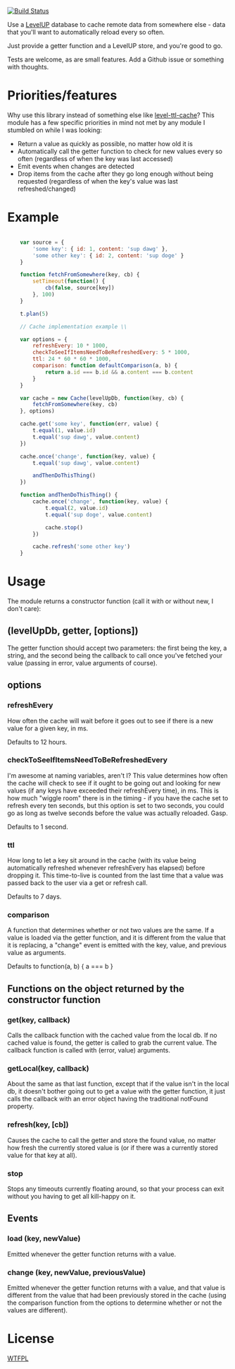 [![Build Status](https://travis-ci.org/TehShrike/levelup-cache.svg)](https://travis-ci.org/TehShrike/levelup-cache)

Use a [LevelUP](https://github.com/rvagg/node-levelup) database to cache remote data from somewhere else - data that you'll want to automatically reload every so often.

Just provide a getter function and a LevelUP store, and you're good to go.

Tests are welcome, as are small features.  Add a Github issue or something with thoughts.

# Priorities/features

Why use this library instead of something else like [level-ttl-cache](https://github.com/rvagg/level-ttl-cache)?  This module has a few specific priorities in mind not met by any module I stumbled on while I was looking:

- Return a value as quickly as possible, no matter how old it is
- Automatically call the getter function to check for new values every so often (regardless of when the key was last accessed)
- Emit events when changes are detected
- Drop items from the cache after they go long enough without being requested (regardless of when the key's value was last refreshed/changed)

# Example

```js

	var source = {
		'some key': { id: 1, content: 'sup dawg' },
		'some other key': { id: 2, content: 'sup doge' }
	}

	function fetchFromSomewhere(key, cb) {
		setTimeout(function() {
			cb(false, source[key])
		}, 100)
	}

	t.plan(5)

	// Cache implementation example \\

	var options = {
		refreshEvery: 10 * 1000,
		checkToSeeIfItemsNeedToBeRefreshedEvery: 5 * 1000,
		ttl: 24 * 60 * 60 * 1000,
		comparison: function defaultComparison(a, b) {
			return a.id === b.id && a.content === b.content
		}
	}

	var cache = new Cache(levelUpDb, function(key, cb) {
		fetchFromSomewhere(key, cb)
	}, options)

	cache.get('some key', function(err, value) {
		t.equal(1, value.id)
		t.equal('sup dawg', value.content)
	})

	cache.once('change', function(key, value) {
		t.equal('sup dawg', value.content)

		andThenDoThisThing()
	})

	function andThenDoThisThing() {
		cache.once('change', function(key, value) {
			t.equal(2, value.id)
			t.equal('sup doge', value.content)

			cache.stop()
		})

		cache.refresh('some other key')
	}

```

# Usage

The module returns a constructor function (call it with or without new, I don't care):

## (levelUpDb, getter, [options])

The getter function should accept two parameters: the first being the key, a string, and the second being the callback to call once you've fetched your value (passing in error, value arguments of course).

## options

### refreshEvery

How often the cache will wait before it goes out to see if there is a new value for a given key, in ms.

Defaults to 12 hours.

### checkToSeeIfItemsNeedToBeRefreshedEvery

I'm awesome at naming variables, aren't I?  This value determines how often the cache will check to see if it ought to be going out and looking for new values (if any keys have exceeded their refreshEvery time), in ms.  This is how much "wiggle room" there is in the timing - if you have the cache set to refresh every ten seconds, but this option is set to two seconds, you could go as long as twelve seconds before the value was actually reloaded.  Gasp.

Defaults to 1 second.

### ttl

How long to let a key sit around in the cache (with its value being automatically refreshed whenever refreshEvery has elapsed) before dropping it.  This time-to-live is counted from the last time that a value was passed back to the user via a get or refresh call.

Defaults to 7 days.

### comparison

A function that determines whether or not two values are the same.  If a value is loaded via the getter function, and it is different from the value that it is replacing, a "change" event is emitted with the key, value, and previous value as arguments.

Defaults to function(a, b) { a === b }

## Functions on the object returned by the constructor function

### get(key, callback)

Calls the callback function with the cached value from the local db.  If no cached value is found, the getter is called to grab the current value.  The callback function is called with (error, value) arguments.

### getLocal(key, callback)

About the same as that last function, except that if the value isn't in the local db, it doesn't bother going out to get a value with the getter function, it just calls the callback with an error object having the traditional notFound property.

### refresh(key, [cb])

Causes the cache to call the getter and store the found value, no matter how fresh the currently stored value is (or if there was a currently stored value for that key at all).

### stop

Stops any timeouts currently floating around, so that your process can exit without you having to get all kill-happy on it.

## Events

### load (key, newValue)

Emitted whenever the getter function returns with a value.

### change (key, newValue, previousValue)

Emitted whenever the getter function returns with a value, and that value is different from the value that had been previously stored in the cache (using the comparison function from the options to determine whether or not the values are different).

# License
[WTFPL](http://wtfpl2.com)
